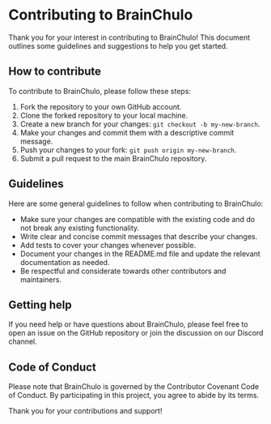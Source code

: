 # Contributing to BrainChulo

Thank you for your interest in contributing to BrainChulo! This document outlines some guidelines and suggestions to help you get started.

## How to contribute

To contribute to BrainChulo, please follow these steps:

1. Fork the repository to your own GitHub account.
2. Clone the forked repository to your local machine.
3. Create a new branch for your changes: `git checkout -b my-new-branch`.
4. Make your changes and commit them with a descriptive commit message.
5. Push your changes to your fork: `git push origin my-new-branch`.
6. Submit a pull request to the main BrainChulo repository.

## Guidelines

Here are some general guidelines to follow when contributing to BrainChulo:

- Make sure your changes are compatible with the existing code and do not break any existing functionality.
- Write clear and concise commit messages that describe your changes.
- Add tests to cover your changes whenever possible.
- Document your changes in the README.md file and update the relevant documentation as needed.
- Be respectful and considerate towards other contributors and maintainers.

## Getting help

If you need help or have questions about BrainChulo, please feel free to open an issue on the GitHub repository or join the discussion on our Discord channel.

## Code of Conduct

Please note that BrainChulo is governed by the Contributor Covenant Code of Conduct. By participating in this project, you agree to abide by its terms.

Thank you for your contributions and support!
